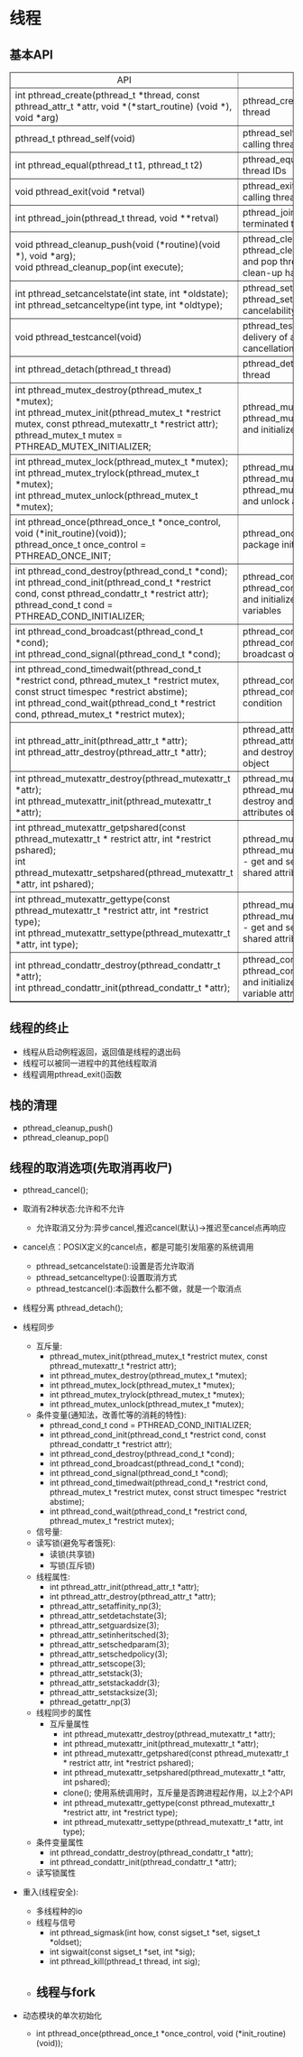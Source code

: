 # 线程

## 基本API
<table border="1"  width="1000px" cellspacing="0px">
  <thead align="center">
    <td>API</td>
    <td>NAME</td>
  </thead>
  <tbody></tbody>
  <tr>
    <td>int pthread_create(pthread_t *thread, const pthread_attr_t *attr, void *(*start_routine) (void *), void *arg)</td>
    <td>pthread_create - create a new thread</td>
  </tr>
  <tr>
    <td>pthread_t pthread_self(void)</td>
    <td>pthread_self - obtain ID of the calling thread</td>
  </tr>
    <td>int pthread_equal(pthread_t t1, pthread_t t2)</td>
    <td>pthread_equal - compare thread IDs</td>
  </tr>
  <tr>
    <td>void pthread_exit(void *retval)</td>
    <td>pthread_exit - terminate calling thread</td>
  </tr>
  <tr>
    <td>int pthread_join(pthread_t thread, void **retval)</td>
    <td>pthread_join - join with a terminated thread</td>
  </tr>
  <tr>
    <td> void pthread_cleanup_push(void (*routine)(void *),
                                 void *arg);<br>
       void pthread_cleanup_pop(int execute);</td>
    <td>pthread_cleanup_push, pthread_cleanup_pop - push and pop thread cancellation clean-up handlers</td>
  </tr>
  <tr>
    <td> int pthread_setcancelstate(int state, int *oldstate);<br>
       int pthread_setcanceltype(int type, int *oldtype);</td>
    <td>pthread_setcancelstate, pthread_setcanceltype - set cancelability state and type</td>
  </tr>
  <tr>
    <td>void pthread_testcancel(void)</td>
    <td>pthread_testcancel - request delivery of any pending cancellation request</td>
  </tr>
  <tr>
    <td>int pthread_detach(pthread_t thread)</td>
    <td>pthread_detach - detach a thread</td>
  </tr>
  <tr>
    <td>int pthread_mutex_destroy(pthread_mutex_t *mutex);<br>
       int pthread_mutex_init(pthread_mutex_t *restrict mutex, const pthread_mutexattr_t *restrict attr);<br>
       pthread_mutex_t mutex = PTHREAD_MUTEX_INITIALIZER;</td>
    <td>pthread_mutex_destroy, pthread_mutex_init — destroy and initialize a mutex</td>
  </tr>
  <tr>
    <td>int pthread_mutex_lock(pthread_mutex_t *mutex);<br>
       int pthread_mutex_trylock(pthread_mutex_t *mutex);<br>
       int pthread_mutex_unlock(pthread_mutex_t *mutex);</td>
    <td>pthread_mutex_lock, pthread_mutex_trylock, pthread_mutex_unlock — lock and unlock a mutex</td>
  </tr>
  <tr>
    <td>int pthread_once(pthread_once_t *once_control, void (*init_routine)(void));<br>
       pthread_once_t once_control = PTHREAD_ONCE_INIT;</td>
    <td>pthread_once — dynamic package initialization</td>
  </tr>
  <tr>
    <td>int pthread_cond_destroy(pthread_cond_t *cond);<br>
       int pthread_cond_init(pthread_cond_t *restrict cond,
              const pthread_condattr_t *restrict attr);<br>
       pthread_cond_t cond = PTHREAD_COND_INITIALIZER;</td>
    <td>pthread_cond_destroy, pthread_cond_init - destroy and initialize condition variables</td>
  </tr>
  <tr>
    <td>int pthread_cond_broadcast(pthread_cond_t *cond);<br>
       int pthread_cond_signal(pthread_cond_t *cond);</td>
    <td>pthread_cond_broadcast, pthread_cond_signal - broadcast or signal a condition</td>
  </tr>
  <tr>
    <td>int pthread_cond_timedwait(pthread_cond_t *restrict cond,
              pthread_mutex_t *restrict mutex,
              const struct timespec *restrict abstime);<br>
       int pthread_cond_wait(pthread_cond_t *restrict cond,
              pthread_mutex_t *restrict mutex);</td>
    <td>pthread_cond_timedwait, pthread_cond_wait - wait on a condition</td>
  </tr>
  <tr>
    <td>int pthread_attr_init(pthread_attr_t *attr);<br>
       int pthread_attr_destroy(pthread_attr_t *attr);</td>
    <td>pthread_attr_init, pthread_attr_destroy - initialize and destroy thread attributes object</td>
  </tr>
  <tr>
    <td>int pthread_mutexattr_destroy(pthread_mutexattr_t *attr);<br>
       int pthread_mutexattr_init(pthread_mutexattr_t *attr);</td>
    <td>pthread_mutexattr_destroy, pthread_mutexattr_init - destroy and initialize the mutex attributes object</td>
  </tr>
  <tr>
    <td>int pthread_mutexattr_getpshared(const pthread_mutexattr_t *
          restrict attr, int *restrict pshared);<br>
       int pthread_mutexattr_setpshared(pthread_mutexattr_t *attr,
          int pshared);</td>
    <td>pthread_mutexattr_getpshared, pthread_mutexattr_setpshared - get and set the process-shared attribute</td>
  </tr>
  <tr>
    <td>int pthread_mutexattr_gettype(const pthread_mutexattr_t *restrict attr, int *restrict type);<br>
       int pthread_mutexattr_settype(pthread_mutexattr_t *attr, int type);
    </td>
    <td>pthread_mutexattr_getpshared, pthread_mutexattr_setpshared - get and set the process-shared attribute</td>
  </tr>
  <tr>
    <td>int pthread_condattr_destroy(pthread_condattr_t *attr);<br>
       int pthread_condattr_init(pthread_condattr_t *attr);
    </td>
    <td>pthread_condattr_destroy, pthread_condattr_init - destroy and initialize the condition variable attributes object</td>
  </tr>

</table>

## 线程的终止
- 线程从启动例程返回，返回值是线程的退出码
- 线程可以被同一进程中的其他线程取消
- 线程调用pthread_exit()函数
## 栈的清理
- pthread_cleanup_push()
- pthread_cleanup_pop()
## 线程的取消选项(先取消再收尸)
- pthread_cancel();
- 取消有2种状态:允许和不允许
    - 允许取消又分为:异步cancel,推迟cancel(默认)->推迟至cancel点再响应
- cancel点：POSIX定义的cancel点，都是可能引发阻塞的系统调用
    - pthread_setcancelstate():设置是否允许取消
    - pthread_setcanceltype():设置取消方式
    - pthread_testcancel():本函数什么都不做，就是一个取消点
- 线程分离
    pthread_detach();
- 线程同步
  - 互斥量:
    - pthread_mutex_init(pthread_mutex_t *restrict mutex, const pthread_mutexattr_t *restrict attr);
    - int pthread_mutex_destroy(pthread_mutex_t *mutex);
    - int pthread_mutex_lock(pthread_mutex_t *mutex);
    - int pthread_mutex_trylock(pthread_mutex_t *mutex);
    - int pthread_mutex_unlock(pthread_mutex_t *mutex);
  - 条件变量(通知法，改善忙等的消耗的特性):
    - pthread_cond_t cond = PTHREAD_COND_INITIALIZER;
    - int pthread_cond_init(pthread_cond_t *restrict cond, const pthread_condattr_t *restrict attr);
    - int pthread_cond_destroy(pthread_cond_t *cond);
    - int pthread_cond_broadcast(pthread_cond_t *cond);
    - int pthread_cond_signal(pthread_cond_t *cond);
    - int pthread_cond_timedwait(pthread_cond_t *restrict cond, pthread_mutex_t *restrict mutex, const struct timespec *restrict abstime);
    - int pthread_cond_wait(pthread_cond_t *restrict cond, pthread_mutex_t *restrict mutex);  
  - 信号量:
  - 读写锁(避免写者饿死):
    - 读锁(共享锁)
    - 写锁(互斥锁)
  - 线程属性:
    - int pthread_attr_init(pthread_attr_t *attr);
    - int pthread_attr_destroy(pthread_attr_t *attr);
    - pthread_attr_setaffinity_np(3);
    - pthread_attr_setdetachstate(3);
    - pthread_attr_setguardsize(3);
    - pthread_attr_setinheritsched(3);
    - pthread_attr_setschedparam(3);
    - pthread_attr_setschedpolicy(3);
    - pthread_attr_setscope(3);
    - pthread_attr_setstack(3);
    - pthread_attr_setstackaddr(3);
    - pthread_attr_setstacksize(3);
    - pthread_getattr_np(3)
  - 线程同步的属性
    - 互斥量属性
      - int pthread_mutexattr_destroy(pthread_mutexattr_t *attr);
      - int pthread_mutexattr_init(pthread_mutexattr_t *attr);
      - int pthread_mutexattr_getpshared(const pthread_mutexattr_t *
              restrict attr, int *restrict pshared);
      - int pthread_mutexattr_setpshared(pthread_mutexattr_t *attr,
              int pshared);
      - clone(); 使用系统调用时，互斥量是否跨进程起作用，以上2个API
      - int pthread_mutexattr_gettype(const pthread_mutexattr_t *restrict attr,
              int *restrict type);
      - int pthread_mutexattr_settype(pthread_mutexattr_t *attr, int type);
  - 条件变量属性
    - int pthread_condattr_destroy(pthread_condattr_t *attr);
    - int pthread_condattr_init(pthread_condattr_t *attr);
  - 读写锁属性
- 重入(线程安全):
  - 多线程种的io
  - 线程与信号
    - int pthread_sigmask(int how, const sigset_t *set, sigset_t *oldset);
    - int sigwait(const sigset_t *set, int *sig);
    - int pthread_kill(pthread_t thread, int sig);
  - 线程与fork
    - 


- 动态模块的单次初始化
  - int pthread_once(pthread_once_t *once_control, void (*init_routine)(void));